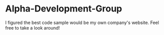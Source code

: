 # Alpha-Development-Group
I figured the best code sample would be my own company's website. 
Feel free to take a look around!
